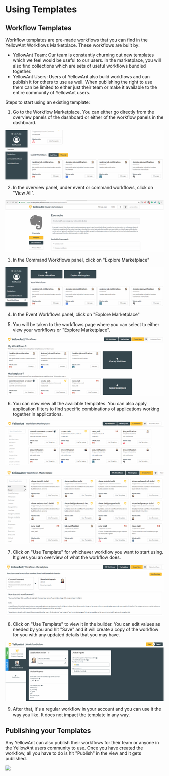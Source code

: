# Using Templates

## Workflow Templates

Workflow templates are pre-made workflows that you can find in the YellowAnt Workflows Marketplace. These workflows are built by:

* YellowAnt Team: Our team is constantly churning out new templates which we feel would be useful to our users. In the marketplace, you will also find collections which are sets of useful workflows bundled together. 
* YellowAnt Users: Users of YellowAnt also build workflows and can publish it for others to use as well. When publishing the right to use them can be limited to either just their team or make it available to the entire community of YellowAnt users. 

Steps to start using an existing template:

1. Go to the Workflow Marketplace. You can either go directly from the overview panels of the dashboard or either of the workflow panels in the dashboard. 

![](../.gitbook/assets/image%20%28103%29.png)

2. In the overview panel, under event or command workflows, click on "View All".  


![](../.gitbook/assets/image%20%2825%29.png)

3. In the Command Workflows panel, click on "Explore Marketplace"  


![](../.gitbook/assets/image%20%28104%29.png)

4. In the Event Workflows panel, click on "Explore Marketplace"

5. You will be taken to the workflows page where you can select to either view your workflows or "Explore Marketplace".  


![](../.gitbook/assets/image%20%28232%29.png)

6. You can now view all the available templates. You can also apply application filters to find specific combinations of applications working together in applications.  


![Workflows Marketplace](../.gitbook/assets/image%20%28177%29.png)

![Using application filters to find specific combinations](../.gitbook/assets/image%20%28131%29.png)

7. Click on "Use Template" for whichever workflow you want to start using. It gives you an overview of what the workflow does.  


![](../.gitbook/assets/image%20%28144%29.png)

8. Click on "Use Template" to view it in the builder. You can edit values as needed by you and hit "Save" and it will create a copy of the workflow for you with any updated details that you may have.  


![](../.gitbook/assets/image%20%28321%29.png)

9. After that, it's a regular workflow in your account and you can use it the way you like. It does not impact the template in any way.

## Publishing your Templates

Any YellowAnt can also publish their workflows for their team or anyone in the YellowAnt users community to use. Once you have created the workflow, all you have to do is hit "Publish" in the view and it gets published.

![](../.gitbook/assets/temp10.png)

